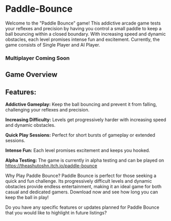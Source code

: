 # Paddle-Bounce

Welcome to the "Paddle Bounce" game! This addictive arcade game tests your reflexes and precision by having you control a small paddle to keep a ball bouncing within a closed boundary. With increasing speed and dynamic obstacles, each level promises intense fun and excitement. Currently, the game consists of Single Player and AI Player.

### Multiplayer Coming Soon


## Game Overview

## Features:

**Addictive Gameplay:** Keep the ball bouncing and prevent it from falling, challenging your reflexes and precision.

**Increasing Difficulty:** Levels get progressively harder with increasing speed and dynamic obstacles.

**Quick Play Sessions:** Perfect for short bursts of gameplay or extended sessions.

**Intense Fun:** Each level promises excitement and keeps you hooked.

**Alpha Testing:** The game is currently in alpha testing and can be played on https://theashutoshn.itch.io/paddle-bounce

Why Play Paddle Bounce?
Paddle Bounce is perfect for those seeking a quick and fun challenge. Its progressively difficult levels and dynamic obstacles provide endless entertainment, making it an ideal game for both casual and dedicated gamers. Download now and see how long you can keep the ball in play!

Do you have any specific features or updates planned for Paddle Bounce that you would like to highlight in future listings?
